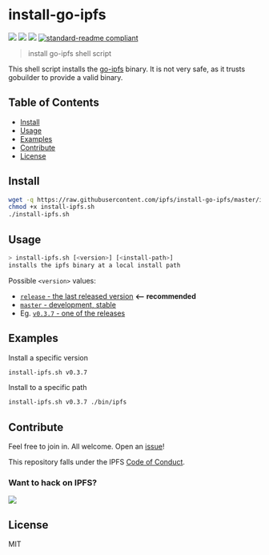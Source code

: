 # install-go-ipfs

[![](https://img.shields.io/badge/made%20by-Protocol%20Labs-blue.svg?style=flat-square)](http://ipn.io)
[![](https://img.shields.io/badge/project-IPFS-blue.svg?style=flat-square)](http://ipfs.io/)
[![](https://img.shields.io/badge/freenode-%23ipfs-blue.svg?style=flat-square)](http://webchat.freenode.net/?channels=%23ipfs)
[![standard-readme compliant](https://img.shields.io/badge/standard--readme-OK-green.svg?style=flat-square)](https://github.com/RichardLitt/standard-readme)

> install go-ipfs shell script

This shell script installs the [go-ipfs](https://github.com/ipfs/go-ipfs) binary. It is not very safe, as it trusts gobuilder to provide a valid binary.

## Table of Contents

- [Install](#install)
- [Usage](#usage)
- [Examples](#examples)
- [Contribute](#contribute)
- [License](#license)

## Install

```sh
wget -q https://raw.githubusercontent.com/ipfs/install-go-ipfs/master/install-ipfs.sh
chmod +x install-ipfs.sh
./install-ipfs.sh
```

## Usage

```sh
> install-ipfs.sh [<version>] [<install-path>]
installs the ipfs binary at a local install path
```

Possible `<version>` values:
- [`release` - the last released version](https://gobuilder.me/github.com/ipfs/go-ipfs/cmd/ipfs?branch=release)  **<-- recommended**
- [`master` - development, stable](https://gobuilder.me/github.com/ipfs/go-ipfs/cmd/ipfs?branch=master)
- Eg. [`v0.3.7` - one of the releases](https://github.com/ipfs/go-ipfs/releases) 

## Examples

Install a specific version
```sh
install-ipfs.sh v0.3.7
```

Install to a specific path
```sh
install-ipfs.sh v0.3.7 ./bin/ipfs
```

## Contribute

Feel free to join in. All welcome. Open an [issue](https://github.com/ipfs/install-go-ipfs/issues)!

This repository falls under the IPFS [Code of Conduct](https://github.com/ipfs/community/blob/master/code-of-conduct.md).

### Want to hack on IPFS?

[![](https://cdn.rawgit.com/jbenet/contribute-ipfs-gif/master/img/contribute.gif)](https://github.com/ipfs/community/blob/master/contributing.md)

## License

MIT
